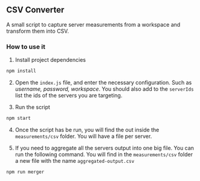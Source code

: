 ## CSV Converter

A small script to capture server measurements from a workspace and transform them into CSV.



### How to use it

1. Install project dependencies

```bash
npm install
```

2. Open the `index.js` file, and enter the necessary configuration. Such as _username, password, workspace_. You should also add to the `serverIds` list the ids of the servers you are targeting.

3. Run the script
```bash
npm start
```

4. Once the script has be run, you will find the out inside the `measurements/csv` folder. You will have a file per server.

5. If you need to aggregate all the servers output into one big file. You can run the following command. You will find in the `measurements/csv` folder a new file with the name `aggregated-output.csv`

```bash
npm run merger
```


